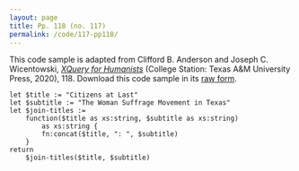 ```yaml
---
layout: page
title: Pp. 118 (no. 117)
permalink: /code/117-pp118/
---
```


This code sample is adapted from Clifford B. Anderson and Joseph C. Wicentowski, 
[_XQuery for Humanists_](/) (College Station: Texas A&M University Press, 2020), 118. 
Download this code sample in its [raw form](/code/117-pp118/117-pp118.xq).

```xquery
let $title := "Citizens at Last"
let $subtitle := "The Woman Suffrage Movement in Texas"
let $join-titles :=
    function($title as xs:string, $subtitle as xs:string)
        as xs:string {
        fn:concat($title, ": ", $subtitle)
    }
return
    $join-titles($title, $subtitle)
```  

